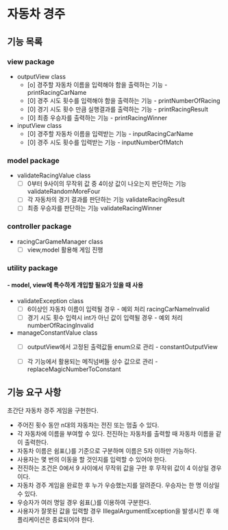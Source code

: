 


# 자동차 경주

## 기능 목록
### view package
 - outputView class
   + [o] 경주할 자동차 이름을 입력해야 함을 출력하는 기능 - printRacingCarName
   + [0] 경주 시도 횟수를 입력해야 함을 출력하는 기능 - printNumberOfRacing
   + [0] 경기 시도 횟수 만큼 실행결과를 출력하는 기능 - printRacingResult
   + [0] 최종 우승자를 출력하는 기능 - printRacingWinner
- inputView class 
   + [0] 경주할 자동차 이름을 입력받는 기능 - inputRacingCarName
   + [0] 경주 시도 횟수를 입력받는 기능 - inputNumberOfMatch

### model package
 - validateRacingValue class
   + [ ] 0부터 9사이의 무작위 값 중 4이상 값이 나오는지 판단하는 기능 validateRandomMoreFour
   + [ ] 각 자동차의 경기 결과를 판단하는 기능 validateRacingResult
   + [ ] 최종 우승자를 판단하는 기능 validateRacingWinner

### controller package
 - racingCarGameManager class
   + [ ] view,model 활용해 게임 진행

### utility package 
#### - model, view에 특수하게 개입할 필요가 있을 때 사용
 - validateException class
   + [ ] 6이상인 자동차 이름이 입력될 경우 - 예외 처리 racingCarNameInvalid
   + [ ] 경기 시도 횟수 입력시 int가 아닌 값이 입력될 경우 - 예외 처리 numberOfRacingInvalid
 - manageConstantValue class
   + [ ] outputView에서 고정된 출력값들 enum으로 관리 - constantOutputView
   + [ ] 각 기능에서 활용되는 메직넘버들 상수 값으로 관리 - replaceMagicNumberToConstant

   
## 기능 요구 사항 

초간단 자동차 경주 게임을 구현한다.

- 주어진 횟수 동안 n대의 자동차는 전진 또는 멈출 수 있다.
- 각 자동차에 이름을 부여할 수 있다. 전진하는 자동차를 출력할 때 자동차 이름을 같이 출력한다.
- 자동차 이름은 쉼표(,)를 기준으로 구분하며 이름은 5자 이하만 가능하다.
- 사용자는 몇 번의 이동을 할 것인지를 입력할 수 있어야 한다.
- 전진하는 조건은 0에서 9 사이에서 무작위 값을 구한 후 무작위 값이 4 이상일 경우이다.
- 자동차 경주 게임을 완료한 후 누가 우승했는지를 알려준다. 우승자는 한 명 이상일 수 있다.
- 우승자가 여러 명일 경우 쉼표(,)를 이용하여 구분한다.
- 사용자가 잘못된 값을 입력할 경우 IllegalArgumentException을 발생시킨 후 애플리케이션은 종료되어야 한다.